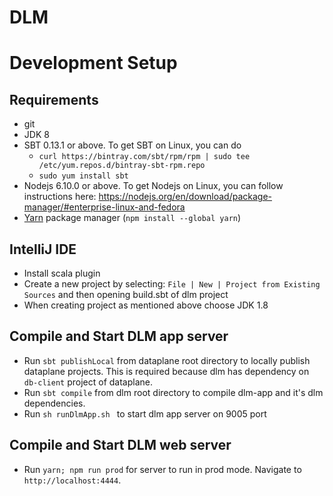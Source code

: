 # DLM

# Development Setup

## Requirements

* git
* JDK 8
* SBT 0.13.1 or above. To get SBT on Linux, you can do
  * `curl https://bintray.com/sbt/rpm/rpm | sudo tee /etc/yum.repos.d/bintray-sbt-rpm.repo`
  * `sudo yum install sbt`
* Nodejs 6.10.0 or above. To get Nodejs on Linux, you can follow instructions here: https://nodejs.org/en/download/package-manager/#enterprise-linux-and-fedora
* [Yarn](https://yarnpkg.com) package manager (`npm install --global yarn`)

## IntelliJ IDE

* Install scala plugin
* Create a new project by selecting: `File | New | Project from Existing Sources` and then opening build.sbt of dlm project
* When creating project as mentioned above choose JDK 1.8

## Compile and Start DLM app server

* Run `sbt publishLocal` from dataplane root directory to locally publish dataplane projects. This is required because dlm has dependency on `db-client` project of dataplane.
* Run `sbt compile` from dlm root directory to compile dlm-app and it's dlm dependencies.
* Run `sh runDlmApp.sh ` to start dlm app server on 9005 port 

## Compile and Start DLM web server

* Run `yarn; npm run prod` for server to run in prod mode. Navigate to `http://localhost:4444`.








